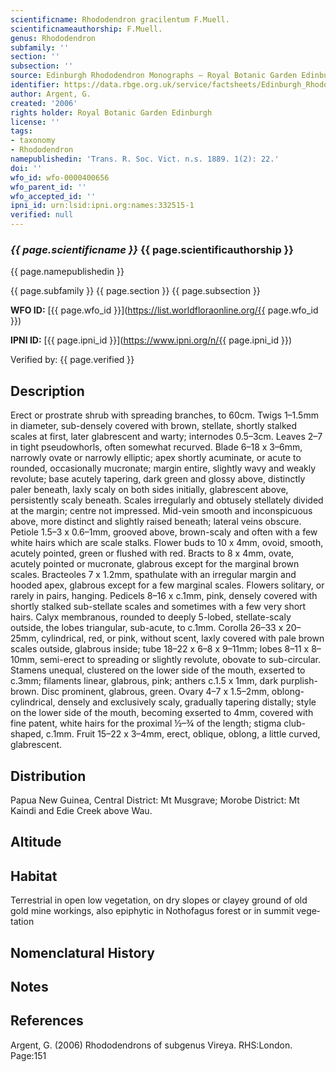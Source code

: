 ```yaml
---
scientificname: Rhododendron gracilentum F.Muell.
scientificnameauthorship: F.Muell.
genus: Rhododendron
subfamily: ''
section: ''
subsection: ''
source: Edinburgh Rhododendron Monographs – Royal Botanic Garden Edinburgh
identifier: https://data.rbge.org.uk/service/factsheets/Edinburgh_Rhododendron_Monographs.xhtml
author: Argent, G.
created: '2006'
rights holder: Royal Botanic Garden Edinburgh
license: ''
tags:
- taxonomy
- Rhododendron
namepublishedin: 'Trans. R. Soc. Vict. n.s. 1889. 1(2): 22.'
doi: ''
wfo_id: wfo-0000400656
wfo_parent_id: ''
wfo_accepted_id: ''
ipni_id: urn:lsid:ipni.org:names:332515-1
verified: null
---
```

### _{{ page.scientificname }}_ {{ page.scientificauthorship }}
 {{ page.namepublishedin }}

{{ page.subfamily }} {{ page.section }} {{ page.subsection }}

**WFO ID:** [{{ page.wfo_id }}](https://list.worldfloraonline.org/{{ page.wfo_id }})

**IPNI ID:** [{{ page.ipni_id }}](https://www.ipni.org/n/{{ page.ipni_id }})

Verified by: {{ page.verified }}



## Description
Erect or prostrate shrub with spreading branches, to 60cm. Twigs 1–1.5mm in diameter, sub-densely covered with brown, stellate, shortly stalked scales at first, later glabrescent and warty; internodes 0.5–3cm. Leaves 2–7 in tight pseudowhorls, often somewhat recurved. Blade 6–18 x 3–6mm, narrowly ovate or narrowly elliptic; apex shortly acuminate, or acute to rounded, occasionally mucronate; margin entire, slightly wavy and weakly revolute; base acutely tapering, dark green and glossy above, distinctly paler beneath, laxly scaly on both sides initially, glabrescent above, persistently scaly beneath. Scales irregularly and obtusely stellately divided at the margin; centre not impressed. Mid-vein smooth and inconspicuous above, more distinct and slightly raised beneath; lateral veins obscure. Petiole 1.5–3 x 0.6–1mm, grooved above, brown-scaly and often with a few white hairs which are scale stalks. Flower buds to 10 x 4mm, ovoid, smooth, acutely pointed, green or flushed with red. Bracts to 8 x 4mm, ovate, acutely pointed or mucronate, glabrous except for the marginal brown scales. Bracteoles 7 x 1.2mm, spathulate with an irregular margin and hooded apex, glabrous except for a few marginal scales. Flowers solitary, or rarely in pairs, hanging. Pedicels 8–16 x c.1mm, pink, densely covered with shortly stalked sub-stellate scales and sometimes with a few very short hairs. Calyx membranous, rounded to deeply 5-lobed, stellate-scaly outside, the lobes triangular, sub-acute, to c.1mm. Corolla 26–33 x 20–25mm, cylindrical, red, or pink, without scent, laxly covered with pale brown scales outside, glabrous inside; tube 18–22 x 6–8 x 9–11mm; lobes 8–11 x 8–10mm, semi-erect to spreading or slightly revolute, obovate to sub-circular. Stamens unequal, clustered on the lower side of the mouth, exserted to c.3mm; filaments linear, glabrous, pink; anthers c.1.5 x 1mm, dark purplish-brown. Disc prominent, glabrous, green. Ovary 4–7 x 1.5–2mm, oblong-cylindrical, densely and exclusively scaly, gradually tapering distally; style on the lower side of the mouth, becoming exserted to 4mm, covered with fine patent, white hairs for the proximal ½–¾ of the length; stigma club-shaped, c.1mm. Fruit 15–22 x 3–4mm, erect, oblique, oblong, a little curved, glabrescent.

## Distribution
Papua New Guinea, Central District: Mt Musgrave; Morobe District: Mt Kaindi and Edie Creek above Wau.

## Altitude


## Habitat
Terrestrial in open low vegetation, on dry slopes or clayey ground of old gold mine workings, also epiphytic in Nothofagus forest or in summit vege­tation

## Nomenclatural History

                       
## Notes


## References

Argent, G. (2006) Rhododendrons of subgenus Vireya. RHS:London. Page:151
